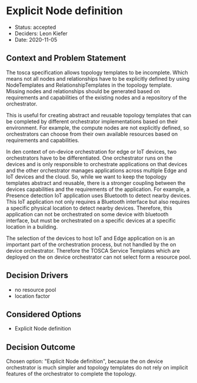 # Explicit Node definition

* Status: accepted
* Deciders: Leon Kiefer
* Date: 2020-11-05

## Context and Problem Statement

The tosca specification allows topology templates to be incomplete.
Which means not all nodes and relationships have to be explicitly defined by using NodeTemplates and RelationshipTemplates in the topology template.
Missing nodes and relationships should be generated based on requirements and capabilities of the existing nodes and a repository of the orchestrator.

This is useful for creating abstract and reusable topology templates that can be completed by different orchestrator implementations based on their environment.
For example, the compute nodes are not explicitly defined, so orchestrators can choose from their own available resources based on requirements and capabilities.

In den context of on-device orchestration for edge or IoT devices, two orchestrators have to be differentiated.
One orchestrator runs on the devices and is only responsible to orchestrate applications on that devices and the other orchestrator manages applications across multiple Edge and IoT devices and the cloud.
So, while we want to keep the topology templates abstract and reusable, there is a stronger coupling between the devices capabilities and the requirements of the application.
For example, a Presence detection IoT application uses Bluetooth to detect nearby devices.
This IoT application not only requires a Bluetooth interface but also requires a specific physical location to detect nearby devices.
Therefore, this application can not be orchestrated on some device with bluetooth interface, but must be orchestrated on a specific devices at a specific location in a building.

The selection of the devices to host IoT and Edge application on is an important part of the orchestration process, but not handled by the on device orchestrator.
Therefore the TOSCA Service Templates which are deployed on the on device orchestrator can not select form a resource pool.

## Decision Drivers
* no resource pool
* location factor

## Considered Options

* Explicit Node definition

## Decision Outcome

Chosen option: "Explicit Node definition", because the on device orchestrator is much simpler and topology templates do not rely on implicit features of the orchestrator to complete the topology.
